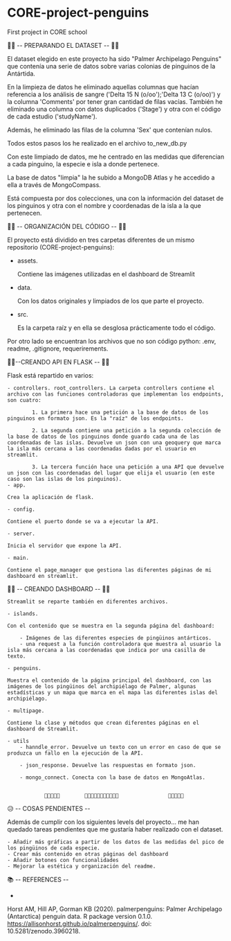 # CORE-project-penguins
First project in CORE school 

🐧🐧 -- PREPARANDO EL DATASET -- 🐧🐧

El dataset elegido en este proyecto ha sido "Palmer Archipelago Penguins" que contenía una serie de datos sobre varias colonias de pinguinos de la Antártida. 

En la limpieza de datos he eliminado aquellas columnas que hacían referencia a los análisis de sangre ('Delta 15 N (o/oo');'Delta 13 C (o/oo)') y la columna 'Comments' por tener gran cantidad de filas vacías. También he eliminado una columna con datos duplicados ('Stage') y otra con el código de cada estudio ('studyName').

Además, he eliminado las filas de la columna 'Sex' que contenían nulos. 

Todos estos pasos los he realizado en el archivo to_new_db.py 

Con este limpiado de datos, me he centrado en las medidas que diferencian a cada pinguino, la especie e isla a donde pertenece. 

La base de datos "limpia" la he subido a MongoDB Atlas y he accedido a ella a través de MongoCompass. 

Está compuesta por dos colecciones, una con la información del dataset de los pinguinos y otra con el nombre y coordenadas de la isla a la que pertenecen.

 🐧🐧 -- ORGANIZACIÓN DEL CÓDIGO -- 🐧🐧

El proyecto está dividido en tres carpetas diferentes de un mismo repositorio (CORE-project-penguins):

- assets. 
 
    Contiene las imágenes utilizadas en el dashboard de Streamlit

 - data.

    Con los datos originales y limpiados de los que parte el proyecto. 

 - src.

    Es la carpeta raíz y en ella se desglosa prácticamente todo el código.

 
 Por otro lado se encuentran los archivos que no son código python: .env, readme, .gitignore, requerirements.


 🐧🐧--CREANDO API EN FLASK -- 🐧🐧

Flask está repartido en varios:

    - controllers. root_controllers. La carpeta controllers contiene el archivo con las funciones controladoras que implementan los endpoints, son cuatro:

            1. La primera hace una petición a la base de datos de los pinguinos en formato json. Es la "raíz" de los endpoints. 

            2. La segunda contiene una petición a la segunda colección de la base de datos de los pinguinos donde guardo cada una de las coordenadas de las islas. Devuelve un json con una geoquery que marca la isla más cercana a las coordenadas dadas por el usuario en streamlit. 

            3. La tercera función hace una petición a una API que devuelve un json con las coordenadas del lugar que elija el usuario (en este caso son las islas de los pinguinos).
    - app. 

    Crea la aplicación de flask. 

    - config. 

    Contiene el puerto donde se va a ejecutar la API. 

    - server. 

    Inicia el servidor que expone la API.

    - main.

    Contiene el page_manager que gestiona las diferentes páginas de mi dashboard en streamlit. 


 🐧🐧 -- CREANDO DASHBOARD -- 🐧🐧

    Streamlit se reparte también en diferentes archivos. 

    - islands.

    Con el contenido que se muestra en la segunda página del dashboard:

        - Imágenes de las diferentes especies de pingüinos antárticos.
        - una request a la función controladora que muestra al usuario la isla más cercana a las coordenadas que indica por una casilla de texto. 

    - penguins.

    Muestra el contenido de la página principal del dashboard, con las imágenes de los pingüinos del archipiélago de Palmer, algunas estadísticas y un mapa que marca en el mapa las diferentes islas del archipiélago. 

    - multipage. 

    Contiene la clase y métodos que crean diferentes páginas en el dashboard de Streamlit. 

    - utils 
        - hanndle_error. Devuelve un texto con un error en caso de que se produzca un fallo en la ejecución de la API. 

        - json_response. Devuelve las respuestas en formato json. 

        - mongo_connect. Conecta con la base de datos en MongoAtlas. 


                🧊🧊🧊🧊🧊        🐧🐧🐧🐧🐧🐧🐧🐧🐧🐧🐧                🧊🧊🧊🧊🧊 




 😥 -- COSAS PENDIENTES --

Además de cumplir con los siguientes levels del proyecto... me han quedado tareas pendientes que me gustaría haber realizado con el dataset.

    - Añadir más gráficas a partir de los datos de las medidas del pico de los pingüinos de cada especie.
    - Crear más contenido en otras páginas del dashboard
    - Añadir botones con funcionalidades
    - Mejorar la estética y organización del readme. 


📚 -- REFERENCES --

* 

Horst AM, Hill AP, Gorman KB (2020). palmerpenguins: Palmer Archipelago (Antarctica) penguin data. R package version  0.1.0. https://allisonhorst.github.io/palmerpenguins/. doi: 10.5281/zenodo.3960218. 
   